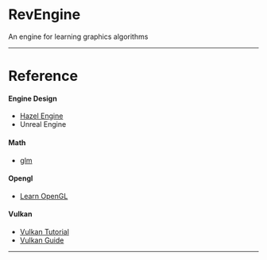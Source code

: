 # RevEngine
An engine for learning graphics algorithms

***

# Reference
#### Engine Design
  - [Hazel Engine](https://github.com/TheCherno/Hazel)
  - Unreal Engine
#### Math
  - [glm](https://github.com/g-truc/glm)
#### Opengl
  - [Learn OpenGL](https://learnopengl.com/)
#### Vulkan
- [Vulkan Tutorial](https://vulkan-tutorial.com/)
- [Vulkan Guide](https://vkguide.dev/)

***
